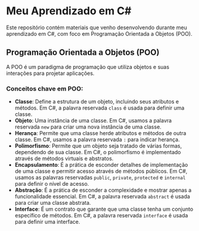# Meu Aprendizado em C#

Este repositório contém materiais que venho desenvolvendo durante meu aprendizado em C#, com foco em Programação Orientada a Objetos (POO).

## Programação Orientada a Objetos (POO)

A POO é um paradigma de programação que utiliza objetos e suas interações para projetar aplicações.

### Conceitos chave em POO:

- **Classe**: Define a estrutura de um objeto, incluindo seus atributos e métodos. Em C#, a palavra reservada `class` é usada para definir uma classe.
- **Objeto**: Uma instância de uma classe. Em C#, usamos a palavra reservada `new` para criar uma nova instância de uma classe.
- **Herança**: Permite que uma classe herde atributos e métodos de outra classe. Em C#, usamos a palavra reservada `:` para indicar herança.
- **Polimorfismo**: Permite que um objeto seja tratado de várias formas, dependendo de sua classe. Em C#, o polimorfismo é implementado através de métodos virtuais e abstratos.
- **Encapsulamento**: É a prática de esconder detalhes de implementação de uma classe e permitir acesso através de métodos públicos. Em C#, usamos as palavras reservadas `public`, `private`, `protected` e `internal` para definir o nível de acesso.
- **Abstração**: É a prática de esconder a complexidade e mostrar apenas a funcionalidade essencial. Em C#, a palavra reservada `abstract` é usada para criar uma classe abstrata.
- **Interface**: É um contrato que garante que uma classe tenha um conjunto específico de métodos. Em C#, a palavra reservada `interface` é usada para definir uma interface.
